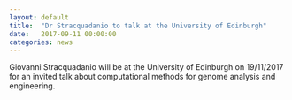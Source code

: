 ```yaml
---
layout: default
title:  "Dr Stracquadanio to talk at the University of Edinburgh"
date:   2017-09-11 00:00:00
categories: news
---
```

Giovanni Stracquadanio will be at the University of Edinburgh on 19/11/2017
for an invited talk about computational methods for genome analysis and engineering.
